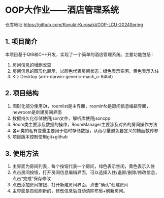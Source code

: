 # OOP大作业——酒店管理系统
仓库地址 https://github.com/Koyuki-Kurosaki/OOP-LCU-2024Spring
## 1. 项目简介
本项目基于Qt6和C++开发，实现了一个简单的酒店管理系统。主要功能包括：
1. 房间信息的增删改查
2. 房间信息的图形化展示，以颜色代表房间状态：绿色表示空闲，黄色表示入住
3. Kit: Desktop (arm-darwin-generic-mach_o-64bit)

## 2. 项目结构
1. 图形化部分使用Qt，roomlist是主界面，roominfo是房间信息编辑界面，newroom是新建房间界面
2. 数据持久化存储使用json文件，解析库使用jsoncpp
3. Room类主要涉及数据的操作，RoomManager主要涉及对外的房间操作方法
4. 各ui类的私有变量主要用于临时存储数据，从而尽量避免自定义的槽函数传参
5. 项目版本控制使用git+github

## 3. 使用方法
1. 主界面为房间列表，每个按钮代表一个房间，绿色表示空闲，黄色表示入住
2. 点击房间按钮，打开房间信息编辑界面，可以选择入住/退房/删除/修改信息，点击“完成”保存修改
3. 点击添加房间按钮，打开新建房间界面，点击“确认”创建房间
4. 主界面是自动刷新的，修改信息后自动清除布局+刷新房间。